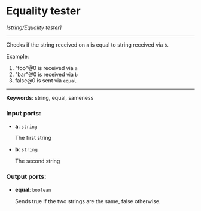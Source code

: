 # Equality tester

_[string/Equality tester]_

---

Checks if the string received on `a` is equal to string received via `b`.  
  
Example:  
  
1. "foo"@0 is received via `a`  
2. "bar"@0 is received via `b`  
3. false@0 is sent via `equal`  

---

__Keywords__: string, equal, sameness

### Input ports:

* __a__: ` string `

    The first string


* __b__: ` string `

    The second string

### Output ports:

* __equal__: ` boolean `

    Sends true if the two strings are the same, false otherwise.

